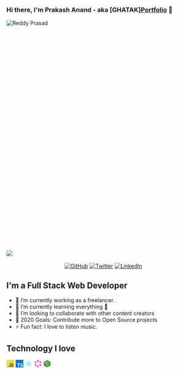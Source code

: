 ### Hi there, I'm Prakash Anand - aka [GHATAK][Portfolio](https://ghatak123.github.io/My_Portfolio/) 👋
<img src="https://github.com/reddyprasade/reddyprasade.github.io/blob/master/img/Profile/img2.png" alt="Reddy Prasad" align="left" width="600" height="600">

![](https://komarev.com/ghpvc/?username=reddyprasade&style=flat-square&color=EA4AAA)

<p align="center">
	<a href="https://github.com/GHATAK123"><img src="https://img.shields.io/github/followers/reddyprasade.svg?label=GitHub&style=social" alt="GitHub"></a>
	<a href="https://twitter.com/PRAKASH_GHATAK"><img src="https://img.shields.io/twitter/follow/ReddyPrasade?label=Twitter&style=social" alt="Twitter"></a>
	<a href="https://www.linkedin.com/in/prakash-anand/"><img src="https://img.shields.io/badge/LinkedIn--_.svg?style=social&logo=linkedinColor=orange" alt="LinkedIn"></a>
  
	
</p>

## I'm a Full Stack Web Developer
- 🔭 I’m currently working as a freelancer.
- 🌱 I’m currently learning everything 🤣
- 👯 I’m looking to collaborate with other content creators
- 🥅 2020 Goals: Contribute more to Open Source projects
- ⚡ Fun fact: I love to listen music.

<h2> Technology I love</h2>
<code><img height="20" src="https://raw.githubusercontent.com/github/explore/80688e429a7d4ef2fca1e82350fe8e3517d3494d/topics/javascript/javascript.png"></code>
<code><img height="20" src="https://raw.githubusercontent.com/github/explore/80688e429a7d4ef2fca1e82350fe8e3517d3494d/topics/typescript/typescript.png"></code>
<code><img height="20" src="https://raw.githubusercontent.com/github/explore/80688e429a7d4ef2fca1e82350fe8e3517d3494d/topics/react/react.png"></code>
<code><img height="20" src="https://raw.githubusercontent.com/github/explore/5c058a388828bb5fde0bcafd4bc867b5bb3f26f3/topics/graphql/graphql.png"></code>
<code><img height="20" src="https://raw.githubusercontent.com/github/explore/80688e429a7d4ef2fca1e82350fe8e3517d3494d/topics/nodejs/nodejs.png"></code>    
